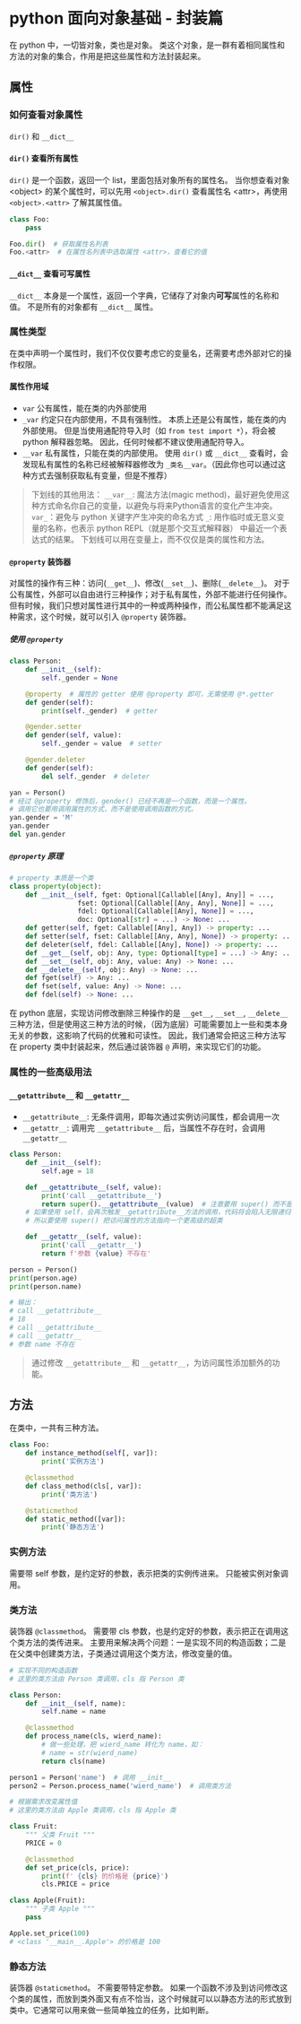 # python 面向对象基础 - 封装篇

在 python 中，一切皆对象，类也是对象。
类这个对象，是一群有着相同属性和方法的对象的集合，作用是把这些属性和方法封装起来。

## 属性

### 如何查看对象属性

`dir()` 和 `__dict__`

#### `dir()`  查看所有属性

`dir()` 是一个函数，返回一个 list，里面包括对象所有的属性名。
当你想查看对象 <object\> 的某个属性时，可以先用 `<object>.dir()` 查看属性名 <attr\>，再使用 `<object>.<attr>` 了解其属性值。

```python
class Foo:
    pass

Foo.dir()  # 获取属性名列表
Foo.<attr>  # 在属性名列表中选取属性 <attr>，查看它的值
```

#### `__dict__`  查看可写属性

`__dict__` 本身是一个属性，返回一个字典，它储存了对象内**可写**属性的名称和值。
不是所有的对象都有 `__dict__` 属性。

### 属性类型

在类中声明一个属性时，我们不仅仅要考虑它的变量名，还需要考虑外部对它的操作权限。

#### 属性作用域

- `var`
    公有属性，能在类的内外部使用
- `_var`
    约定只在内部使用，不具有强制性。
    本质上还是公有属性，能在类的内外部使用。
    但是当使用通配符导入时（如 `from test import *`），将会被 python 解释器忽略。
    因此，任何时候都不建议使用通配符导入。
- `__var`
    私有属性，只能在类的内部使用。
    使用 `dir()` 或 `__dict__` 查看时，会发现私有属性的名称已经被解释器修改为 `_类名__var`。（因此你也可以通过这种方式去强制获取私有变量，但是不推荐）

> 下划线的其他用法：
> `__var__`: 魔法方法(magic method)，最好避免使用这种方式命名你自己的变量，以避免与将来Python语言的变化产生冲突。
> `var_`：避免与 python 关键字产生冲突的命名方式
> `_`: 用作临时或无意义变量的名称，也表示 python REPL（就是那个交互式解释器） 中最近一个表达式的结果。
> 下划线可以用在变量上，而不仅仅是类的属性和方法。

#### `@property` 装饰器

对属性的操作有三种：访问(`__get__`)、修改(`__set__`)、删除(`__delete__`)。
对于公有属性，外部可以自由进行三种操作；对于私有属性，外部不能进行任何操作。
但有时候，我们只想对属性进行其中的一种或两种操作，而公私属性都不能满足这种需求，这个时候，就可以引入 `@property` 装饰器。

##### 使用 `@property`

```python
class Person:
    def __init__(self):
        self._gender = None

    @property  # 属性的 getter 使用 @property 即可，无需使用 @*.getter
    def gender(self):
        print(self._gender)  # getter

    @gender.setter
    def gender(self, value):
        self._gender = value  # setter

    @gender.deleter
    def gender(self):
        del self._gender  # deleter

yan = Person()
# 经过 @property 修饰后，gender() 已经不再是一个函数，而是一个属性。
# 调用它也要用调用属性的方式，而不是使用调用函数的方式。
yan.gender = 'M'
yan.gender
del yan.gender
```

##### `@property` 原理

```python
# property 本质是一个类
class property(object):
    def __init__(self, fget: Optional[Callable[[Any], Any]] = ...,
                 fset: Optional[Callable[[Any, Any], None]] = ...,
                 fdel: Optional[Callable[[Any], None]] = ...,
                 doc: Optional[str] = ...) -> None: ...
    def getter(self, fget: Callable[[Any], Any]) -> property: ...
    def setter(self, fset: Callable[[Any, Any], None]) -> property: ...
    def deleter(self, fdel: Callable[[Any], None]) -> property: ...
    def __get__(self, obj: Any, type: Optional[type] = ...) -> Any: ...
    def __set__(self, obj: Any, value: Any) -> None: ...
    def __delete__(self, obj: Any) -> None: ...
    def fget(self) -> Any: ...
    def fset(self, value: Any) -> None: ...
    def fdel(self) -> None: ...
```

在 python 底层，实现访问修改删除三种操作的是 `__get__`, `__set__`, `__delete__` 三种方法，但是使用这三种方法的时候，（因为底层）可能需要加上一些和类本身无关的参数，这影响了代码的优雅和可读性。
因此，我们通常会把这三种方法写在 property 类中封装起来，然后通过装饰器 `@` 声明，来实现它们的功能。

### 属性的一些高级用法

#### `__getattribute__` 和 `__getattr__`

- `__getattribute__`: 无条件调用，即每次通过实例访问属性，都会调用一次
- `__getattr__`: 调用完 `__getattribute__` 后，当属性不存在时，会调用 `__getattr__`

```python
class Person:
    def __init__(self):
        self.age = 18

    def __getattribute__(self, value):
        print('call __getattribute__')
        return super().__getattribute__(value)  # 注意要用 super() 而不是 self
    # 如果使用 self，会再次触发__getattribute__方法的调用，代码将会陷入无限递归
    # 所以要使用 super() 把访问属性的方法指向一个更高级的超类

    def __getattr__(self, value):
        print('call __getattr__')
        return f'参数 {value} 不存在'

person = Person()
print(person.age)
print(person.name)

# 输出：
# call __getattribute__
# 18
# call __getattribute__
# call __getattr__
# 参数 name 不存在
```

> 通过修改 `__getattribute__` 和 `__getattr__`，为访问属性添加额外的功能。

## 方法

在类中，一共有三种方法。

```python
class Foo:
    def instance_method(self[, var]):
        print('实例方法')

    @classmethod
    def class_method(cls[, var]):
        print('类方法')

    @staticmethod
    def static_method([var]):
        print('静态方法')
```

### 实例方法

需要带 self 参数，是约定好的参数，表示把类的实例传进来。
只能被实例对象调用。

### 类方法

装饰器 `@classmethod`。
需要带 cls 参数，也是约定好的参数，表示把正在调用这个类方法的类传进来。
主要用来解决两个问题：一是实现不同的构造函数；二是在父类中创建类方法，子类通过调用这个类方法，修改变量的值。

```python
# 实现不同的构造函数
# 这里的类方法由 Person 类调用，cls 指 Person 类

class Person:
    def __init__(self, name):
        self.name = name

    @classmethod
    def process_name(cls, wierd_name):
        # 做一些处理，把 wierd_name 转化为 name，如：
        # name = str(wierd_name)
        return cls(name)

person1 = Person('name')  # 调用 __init__
person2 = Person.process_name('wierd_name')  # 调用类方法
```

```python
# 根据需求改变属性值
# 这里的类方法由 Apple 类调用，cls 指 Apple 类

class Fruit:
    """ 父类 Fruit """
    PRICE = 0

    @classmethod
    def set_price(cls, price):
        print(f' {cls} 的价格是 {price}')
        cls.PRICE = price

class Apple(Fruit):
    """ 子类 Apple """
    pass

Apple.set_price(100)
# <class '__main__.Apple'> 的价格是 100
```

### 静态方法

装饰器 `@staticmethod`。
不需要带特定参数。
如果一个函数不涉及到访问修改这个类的属性，而放到类外面又有点不恰当，这个时候就可以以静态方法的形式放到类中。它通常可以用来做一些简单独立的任务，比如判断。
